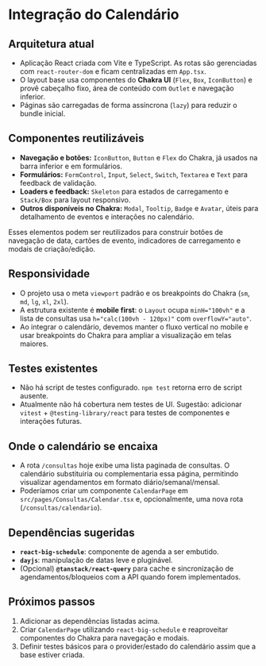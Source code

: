 # Integração do Calendário

## Arquitetura atual
- Aplicação React criada com Vite e TypeScript. As rotas são gerenciadas com `react-router-dom` e ficam centralizadas em `App.tsx`.
- O layout base usa componentes do **Chakra UI** (`Flex`, `Box`, `IconButton`) e provê cabeçalho fixo, área de conteúdo com `Outlet` e navegação inferior.
- Páginas são carregadas de forma assíncrona (`lazy`) para reduzir o bundle inicial.

## Componentes reutilizáveis
- **Navegação e botões:** `IconButton`, `Button` e `Flex` do Chakra, já usados na barra inferior e em formulários.
- **Formulários:** `FormControl`, `Input`, `Select`, `Switch`, `Textarea` e `Text` para feedback de validação.
- **Loaders e feedback:** `Skeleton` para estados de carregamento e `Stack/Box` para layout responsivo.
- **Outros disponíveis no Chakra:** `Modal`, `Tooltip`, `Badge` e `Avatar`, úteis para detalhamento de eventos e interações no calendário.

Esses elementos podem ser reutilizados para construir botões de navegação de data, cartões de evento, indicadores de carregamento e modais de criação/edição.

## Responsividade
- O projeto usa o meta `viewport` padrão e os breakpoints do Chakra (`sm`, `md`, `lg`, `xl`, `2xl`).
- A estrutura existente é **mobile first**: o `Layout` ocupa `minH="100vh"` e a lista de consultas usa `h="calc(100vh - 120px)"` com `overflowY="auto"`.
- Ao integrar o calendário, devemos manter o fluxo vertical no mobile e usar breakpoints do Chakra para ampliar a visualização em telas maiores.

## Testes existentes
- Não há script de testes configurado. `npm test` retorna erro de script ausente.
- Atualmente não há cobertura nem testes de UI. Sugestão: adicionar `vitest` + `@testing-library/react` para testes de componentes e interações futuras.

## Onde o calendário se encaixa
- A rota `/consultas` hoje exibe uma lista paginada de consultas. O calendário substituiria ou complementaria essa página, permitindo visualizar agendamentos em formato diário/semanal/mensal.
- Poderíamos criar um componente `CalendarPage` em `src/pages/Consultas/Calendar.tsx` e, opcionalmente, uma nova rota (`/consultas/calendario`).

## Dependências sugeridas
- **`react-big-schedule`**: componente de agenda a ser embutido.
- **`dayjs`**: manipulação de datas leve e pluginável.
- (Opcional) **`@tanstack/react-query`** para cache e sincronização de agendamentos/bloqueios com a API quando forem implementados.

## Próximos passos
1. Adicionar as dependências listadas acima.
2. Criar `CalendarPage` utilizando `react-big-schedule` e reaproveitar componentes do Chakra para navegação e modais.
3. Definir testes básicos para o provider/estado do calendário assim que a base estiver criada.

